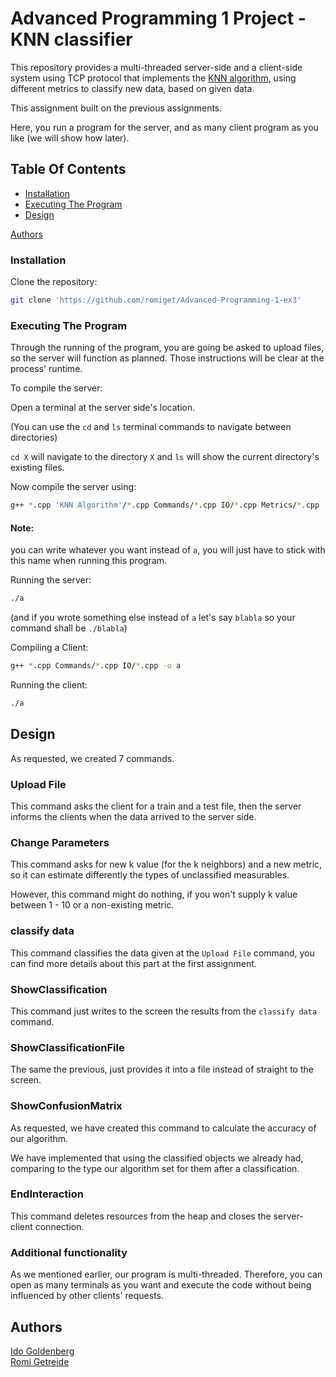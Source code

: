 # Advanced Programming 1 Project - KNN classifier

This repository provides a multi-threaded server-side and a client-side system using TCP protocol that
implements the  [KNN algorithm](https://en.wikipedia.org/wiki/K-nearest_neighbors_algorithm),
using different metrics to classify new data, based on given data.

This assignment built on the previous assignments.

Here, you run a program for the server, and as many client program as you like (we will show how later).

## Table Of Contents
* [Installation](#Installation)
* [Executing The Program](#Executing-The-Program)
* [Design](#Design)

[Authors](#Authors)

### Installation

Clone the repository:
```bash
git clone 'https://github.com/romiget/Advanced-Programming-1-ex3'
```

### Executing The Program

Through the running of the program, you are going be asked to upload files, so the server will function as planned. Those instructions will be clear at the process' runtime.

To compile the server:

Open a terminal at the server side's location.

(You can use the ```cd``` and ```ls``` terminal commands to navigate between directories)

```cd X``` will navigate to the directory ```X``` and ```ls``` will show the current directory's existing files.

Now compile the server using:
```bash
g++ *.cpp 'KNN Algorithm'/*.cpp Commands/*.cpp IO/*.cpp Metrics/*.cpp -o a -lpthread
```
#### Note:
you can write whatever you want instead of ```a```, you will just have to stick with this name when running this program.

Running the server:
```bash
./a
```
(and if you wrote something else instead of ```a``` let's say ```blabla``` so your command shall be ```./blabla```)

Compiling a Client:

```bash
g++ *.cpp Commands/*.cpp IO/*.cpp -o a
```

Running the client:
```bash
./a
```

## Design

As requested, we created 7 commands.

### Upload File
This command asks the client for a train and a test file, then the server informs the clients when the data arrived to the server side.

### Change Parameters

This command asks for new k value (for the k neighbors) and a new metric, so it can estimate differently the types of unclassified measurables.

However, this command might do nothing, if you won't supply k value between 1 - 10 or a non-existing metric.

### classify data

This command classifies the data given at the ```Upload File``` command, you can find more details about this part at the first assignment.

### ShowClassification

This command just writes to the screen the results from the ```classify data``` command.

### ShowClassificationFile

The same the previous, just provides it into a file instead of straight to the screen.

### ShowConfusionMatrix

As requested, we have created this command to calculate the accuracy of our algorithm.

We have implemented that using the classified objects we already had, comparing to the type our algorithm set for them after a classification.

### EndInteraction

This command deletes resources from the heap and closes the server-client connection.



### Additional functionality

As we mentioned earlier, our program is multi-threaded. Therefore, you can open as many terminals as you want and execute the code without being influenced by other clients' requests.

## Authors
[Ido Goldenberg](https://github.com/Idono12)  
[Romi Getreide](https://github.com/romiget)
